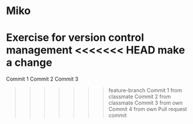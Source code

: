# Miko
Exercise for version control management
<<<<<<< HEAD
make a change
=======
Commit 1
Commit 2
Commit 3
>>>>>>> feature-branch
Commit 1 from classmate
Commit 2 from classmate
Commit 3 from own
Commit 4 from own
Pull request commit
